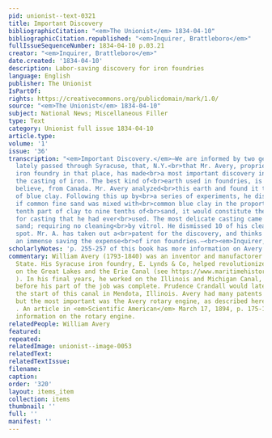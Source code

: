 ```yaml
---
pid: unionist--text-0321
title: Important Discovery
bibliographicCitation: "<em>The Unionist</em> 1834-04-10"
bibliographicCitation.republished: "<em>Inquirer, Brattleboro</em>"
fullIssueSequenceNumber: 1834-04-10 p.03.21
creator: "<em>Inquirer, Brattleboro</em>"
date.created: '1834-04-10'
description: Labor-saving discovery for iron foundries
language: English
publisher: The Unionist
IsPartOf: 
rights: https://creativecommons.org/publicdomain/mark/1.0/
source: "<em>The Unionist</em> 1834-04-10"
subject: National News; Miscellaneous Filler
type: Text
category: Unionist full issue 1834-04-10
article.type: 
volume: '1'
issue: '36'
transcription: "<em>Important Discovery.</em>—We are informed by two gentleman who
  lately passed through Syracuse, that, N.Y.<br>that Mr. Avery, proprietor of an extensive
  iron foundry in that place, has made<br>a most important discovery in relation to
  the casting of iron. The best kind of<br>earth used in foundries, is brought we
  believe, from Canada. Mr. Avery analyzed<br>this earth and found it to contain proportion
  of blue clay. Following this up by<br>a series of experiments, he discovered that
  if common fine sand was mixed with<br>common blue clay in the proportion of one
  tenth part of clay to nine tenths of<br>sand, it would constitute the best composition
  for casting that he had ever<br>used. The most delicate casting came out free from
  sand; requiring no cleaning<br>by vitrol. He dismissed 10 of his cleaners on the
  spot. Mr. A. has taken out a<br>patent for the discovery, and thinks it will make
  an immense saving the expense<br>of iron foundries.—<br><em>Inquirer, Brattleboro.</em>"
scholarlyNotes: 'p. 255-257 of this book has more information on Avery: https://quod.lib.umich.edu/m/moa/aja2321.0001.001/278?page=root;rgn=full+text;size=100;view=image'
commentary: William Avery (1793-1840) was an inventor and manufactorer in New York
  State. His Syracuse iron foundry, E. Lynds & Co, helped revolutionize transport
  on the Great Lakes and the Erie Canal (see https://www.maritimehistoryofthegreatlakes.ca/Documents/Engines/default.asp?ID=s005
  ). In his final years, he worked on the Illinois and Michigan Canal, but died suddenly
  before his part of the job was complete. Prudence Crandall would later live near
  the start of this canal in Mendota, Illinois. Avery had many patents to his name,
  but the most important was the Avery rotary engine, as described here - https://uh.edu/engines/epi1884.htm
  . An article in <em>Scientific American</em> March 17, 1894, p. 175-176 has more
  information on the rotary engine.
relatedPeople: William Avery
featured: 
repeated: 
relatedImage: unionist--image-0053
relatedText: 
relatedTextIssue: 
filename: 
caption: 
order: '320'
layout: items_item
collection: items
thumbnail: ''
full: ''
manifest: ''
---
```

